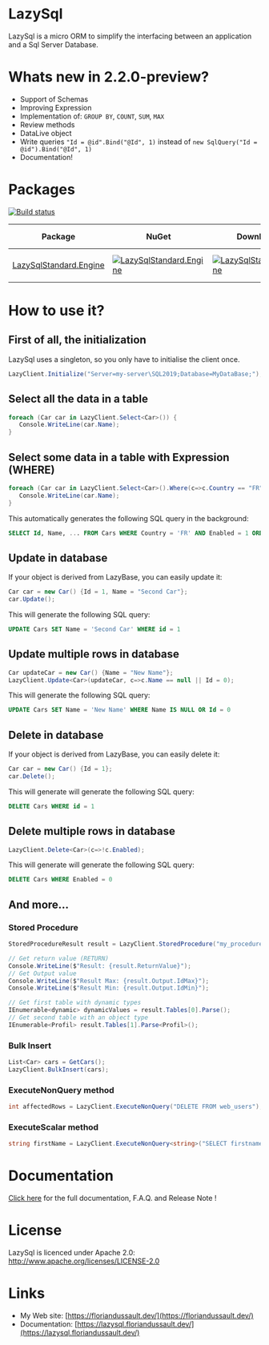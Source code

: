# LazySql

LazySql is a micro ORM to simplify the interfacing between an application and a Sql Server Database.

# Whats new in 2.2.0-preview?

* Support of Schemas
* Improving Expression
* Implementation of: ``GROUP BY``, ``COUNT``, ``SUM``, ``MAX``
* Review methods
* DataLive object
* Write queries ``"Id = @id".Bind("@Id", 1)`` instead of ``new SqlQuery("Id = @id").Bind("@Id", 1)``
* Documentation!

# Packages

[![Build status](https://ci.appveyor.com/api/projects/status/q5mj8574x62xi1o5/branch/master?svg=true)](https://ci.appveyor.com/project/FlorianDussault/lazysql/branch/master)


| Package | NuGet |  Downloads | **.NET** | **.NET Framework** | **.NET Standard** | **Sql Server** |
| ------- | ----- | ---------- |:--------:| ------------------:|:-----------------:|:----------:|
| [LazySqlStandard.Engine](https://www.nuget.org/packages/LazySqlStandard.Engine/) | [![LazySqlStandard.Engine](https://img.shields.io/nuget/v/LazySqlStandard.Engine.svg)](https://www.nuget.org/packages/LazySqlStandard.Engine/) | [![LazySqlStandard.Engine](https://img.shields.io/nuget/dt/LazySqlStandard.Engine.svg)](https://www.nuget.org/packages/LazySqlStandard.Engine/) | 6.0 | 4.8 | 2.0 | > Sql Server 2012 |


# How to use it?

## First of all, the initialization

LazySql uses a singleton, so you only have to initialise the client once.

```cs
LazyClient.Initialize("Server=my-server\SQL2019;Database=MyDataBase;");
```

## Select all the data in a table

```cs
foreach (Car car in LazyClient.Select<Car>()) {
   Console.WriteLine(car.Name);
}
```

## Select some data in a table with Expression (WHERE)

```cs
foreach (Car car in LazyClient.Select<Car>().Where(c=>c.Country == "FR" && c.Enabled).OrderBy(c=>c.Name)) {
   Console.WriteLine(car.Name);
}
```

This automatically generates the following SQL query in the background:

```sql
SELECT Id, Name, ... FROM Cars WHERE Country = 'FR' AND Enabled = 1 ORDER BY Name
```

## Update in database

If your object is derived from LazyBase, you can easily update it:

```cs
Car car = new Car() {Id = 1, Name = "Second Car"};
car.Update();
```

This will generate the following SQL query:

```sql
UPDATE Cars SET Name = 'Second Car' WHERE id = 1
```

## Update multiple rows in database

```cs
Car updateCar = new Car() {Name = "New Name"};
LazyClient.Update<Car>(updateCar, c=>c.Name == null || Id = 0);
```
This will generate the following SQL query:

```sql
UPDATE Cars SET Name = 'New Name' WHERE Name IS NULL OR Id = 0
```
## Delete in database

If your object is derived from LazyBase, you can easily delete it:

```cs
Car car = new Car() {Id = 1};
car.Delete();
```

This will generate will generate the following SQL query:

```sql
DELETE Cars WHERE id = 1
```

## Delete multiple rows in database

```cs
LazyClient.Delete<Car>(c=>!c.Enabled);
```

This will generate will generate the following SQL query:

```sql
DELETE Cars WHERE Enabled = 0
```
## And more...

### Stored Procedure

```cs
StoredProcedureResult result = LazyClient.StoredProcedure("my_procedure".BindIn("@Count", 10).BindIn("@Prefix", "UT_").BindOut("@IdMax", SqlType.Int).BindOut("@IdMin", SqlType.Int));

// Get return value (RETURN)
Console.WriteLine($"Result: {result.ReturnValue}");
// Get Output value
Console.WriteLine($"Result Max: {result.Output.IdMax}");
Console.WriteLine($"Result Min: {result.Output.IdMin}");

// Get first table with dynamic types
IEnumerable<dynamic> dynamicValues = result.Tables[0].Parse();
// Get second table with an object type
IEnumerable<Profil> result.Tables[1].Parse<Profil>();
```
### Bulk Insert

```cs
List<Car> cars = GetCars();
LazyClient.BulkInsert(cars);
```

### ExecuteNonQuery method

```cs
int affectedRows = LazyClient.ExecuteNonQuery("DELETE FROM web_users");
```

### ExecuteScalar method

```cs
string firstName = LazyClient.ExecuteNonQuery<string>("SELECT firstname FROM web_users WHERE Id = @Id", new SqlArgument("@Id", SqlType.Int, 50));
```

# Documentation

[Click here](https://lazysql.floriandussault.dev/) for the full documentation, F.A.Q. and Release Note !

# License

LazySql is licenced under Apache 2.0: http://www.apache.org/licenses/LICENSE-2.0

# Links

* My Web site:  [https://floriandussault.dev/](https://floriandussault.dev/)
* Documentation: [https://lazysql.floriandussault.dev/](https://lazysql.floriandussault.dev/)

